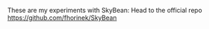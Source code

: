These are my experiments with SkyBean: 
Head to the official repo https://github.com/fhorinek/SkyBean
